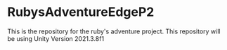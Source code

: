 # RubysAdventureEdgeP2
This is the repository for the ruby's adventure project.
This repository will be using Unity Version 2021.3.8f1
